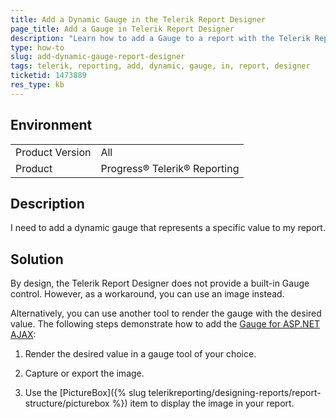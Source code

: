 ```yaml
---
title: Add a Dynamic Gauge in the Telerik Report Designer
page_title: Add a Gauge in Telerik Report Designer
description: "Learn how to add a Gauge to a report with the Telerik Report Designer."
type: how-to
slug: add-dynamic-gauge-report-designer
tags: telerik, reporting, add, dynamic, gauge, in, report, designer
ticketid: 1473889
res_type: kb
---
```


## Environment
<table>
	<tbody>
		<tr>
			<td>Product Version</td>
			<td>All</td>
		</tr>
		<tr>
			<td>Product</td>
			<td>Progress® Telerik® Reporting</td>
		</tr>
	</tbody>
</table>

## Description

I need to add a dynamic gauge that represents a specific value to my report.

## Solution

By design, the Telerik Report Designer does not provide a built-in Gauge control. However, as a workaround, you can use an image instead.

Alternatively, you can use another tool to render the gauge with the desired value. The following steps demonstrate how to add the [Gauge for ASP.NET AJAX](https://demos.telerik.com/aspnet-ajax/gauge/examples/overview/defaultcs.aspx):

1. Render the desired value in a gauge tool of your choice.

1. Capture or export the image.

1. Use the [PictureBox]({% slug telerikreporting/designing-reports/report-structure/picturebox %}) item to display the image in your report.



